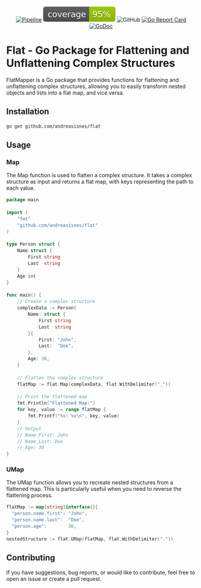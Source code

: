<div align="center">

[![Pipeline](https://github.com/andreasisnes/flat/actions/workflows/pipeline.yml/badge.svg)](https://github.com/andreasisnes/flat/actions/workflows/pipeline.yml)
![coverage](https://raw.githubusercontent.com/andreasisnes/flat/badges/.badges/main/coverage.svg)
![GitHub](https://img.shields.io/github/license/andreasisnes/flat)
[![Go Report Card](https://goreportcard.com/badge/github.com/andreasisnes/flat)](https://goreportcard.com/report/github.com/andreasisnes/flat)
[![GoDoc](https://godoc.org/github.com/andreasisnes/flat?status.svg)](https://godoc.org/github.com/andreasisnes/flat)

</div>

# Flat - Go Package for Flattening and Unflattening Complex Structures

FlatMapper is a Go package that provides functions for flattening and unflattening complex structures, allowing you to easily transform nested objects and lists into a flat map, and vice versa.

## Installation
```bash
go get github.com/andreasisnes/flat
```

## Usage

### Map
The Map function is used to flatten a complex structure. It takes a complex structure as input and returns a flat map, with keys representing the path to each value.
```go
package main

import (
	"fmt"
	"github.com/andreasisnes/flat"
)

type Person struct {
	Name struct {
		First string
		Last  string
	}
	Age int
}

func main() {
	// Create a complex structure
	complexData := Person{
		Name: struct {
			First string
			Last  string
		}{
			First: "John",
			Last:  "Doe",
		},
		Age: 30,
	}

	// Flatten the complex structure
	flatMap := flat.Map(complexData, flat.WithDelimiter("_"))

	// Print the flattened map
	fmt.Println("Flattened Map:")
	for key, value := range flatMap {
		fmt.Printf("%s: %v\n", key, value)
	}
    // Output
    // Name_First: John
    // Name_Last: Doe
    // Age: 30
}
```
### UMap
The UMap function allows you to recreate nested structures from a flattened map. This is particularly useful when you need to reverse the flattening process.

```go
flatMap := map[string]interface{}{
  "person.name.first": "John",
  "person.name.last":  "Doe",
  "person.age":        30,
}
nestedStructure := flat.UMap(flatMap, flat.WithDelimiter("."))
```

## Contributing
If you have suggestions, bug reports, or would like to contribute, feel free to open an issue or create a pull request.
